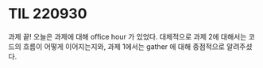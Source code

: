 # TIL 220930

과제 끝! 
오늘은 과제에 대해 office hour 가 있었다.
대체적으로 과제 2에 대해서는 코드의 흐름이 어떻게 이어지는지와, 과제 1에서는 gather 에 대해 중점적으로 알려주셨다.
